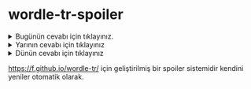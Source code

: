 # wordle-tr-spoiler

<details>
  <summary>Bugünün cevabı için tıklayınız.</summary>
  <br>
    <b> şıpka </b>
</details>

<details>
  <summary>Yarının cevabı için tıklayınız</summary>
  <br>
   <b> kramp </b>
</details>

<details>
  <summary>Dünün cevabı için tıklayınız </summary>
  <br>
  <b> molas </b>
</details>

https://f.github.io/wordle-tr/ için geliştirilmiş bir spoiler sistemidir kendini yeniler otomatik olarak.

